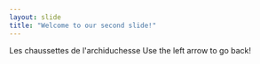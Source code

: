 ```yaml
---
layout: slide
title: "Welcome to our second slide!"
---
```

Les chaussettes de l'archiduchesse
Use the left arrow to go back!
